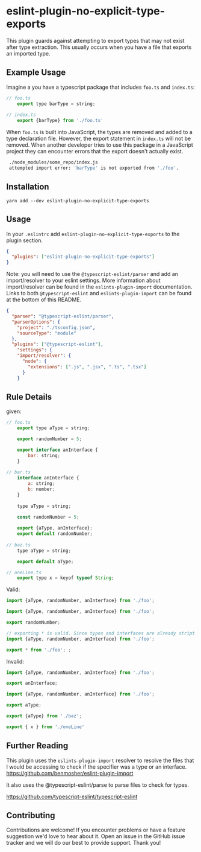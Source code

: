 # eslint-plugin-no-explicit-type-exports 

This plugin guards against attempting to export types that may not exist after type extraction. This usually occurs when you have a file that exports an imported type.

## Example Usage

Imagine a you have a typescript package that includes `foo.ts` and `index.ts`:

```js
// foo.ts
    export type barType = string;
    
// index.ts
    export {barType} from './foo.ts'

```

When `foo.ts` is built into JavaScript, the types are removed and added to a type declaration file. However, the export statement in `index.ts` will not be removed. When another developer tries to use this package in a JavaScript project they can encounter errors that the export doesn't actually exist.

```bash    
 ./node_modules/some_repo/index.js
 attempted import error: 'barType' is not exported from './foo'.
```

## Installation

```yarn add --dev eslint-plugin-no-explicit-type-exports ```

## Usage
In your `.eslintrc` add  `eslint-plugin-no-explicit-type-exports` to the plugin section.

```json
{
  "plugins": ["eslint-plugin-no-explicit-type-exports"]
}

```

Note: you will need to use the `@typescript-eslint/parser` and add an import/resolver to your eslint settings.
More information about import/resolver can be found in the `eslints-plugin-import` documentation.
Links to both `@typescript-eslint` and `eslints-plugin-import` can be found at the bottom of this README. 

```json
{
  "parser": "@typescript-eslint/parser",
  "parserOptions": {
    "project": "./tsconfig.json",
    "sourceType": "module"
  },
  "plugins": ["@typescript-eslint"],
    "settings": {
    "import/resolver": {
      "node": {
        "extensions": [".js", ".jsx", ".ts", ".tsx"]
      }
    }
```

## Rule Details
given:
```js
// foo.ts
    export type aType = string;

    export randomNumber = 5;

    export interface anInterface {
        bar: string;
    }
    
// bar.ts
    interface anInterface {
        a: string;
        b: number;
    }
    
    type aType = string;
    
    const randomNumber = 5;

    export {aType, anInterface};
    export default randomNumber;
    
// baz.ts
    type aType = string;

    export default aType;

// oneLine.ts
    export type x = keyof typeof String;
```
Valid:

```js
import {aType, randomNumber, anInterface} from './foo';
```

```js
import {aType, randomNumber, anInterface} from './foo';

export randomNumber;
```

```js
// exporting * is valid. Since types and interfaces are already stript out
import {aType, randomNumber, anInterface} from './foo';

export * from './foo'; ;
```
Invalid:


```js
import {aType, randomNumber, anInterface} from './foo';

export anInterface;
```

```js
import {aType, randomNumber, anInterface} from './foo';

export aType;
```
 

```js
export {aType} from './baz';
```

```js
export { x } from './oneLine'
```


## Further Reading
This plugin uses the `eslints-plugin-import` resolver to resolve the files that I would be accessing to check if the specifier was a type or an interface. 
https://github.com/benmosher/eslint-plugin-import

It also uses the @typescript-eslint/parse to parse files to check for types. 

https://github.com/typescript-eslint/typescript-eslint

## Contributing

Contributions are welcome! If you encounter problems or have a feature suggestion we'd love to hear about it. Open an issue in the GitHub issue tracker and we will do our best to provide support. Thank you!
